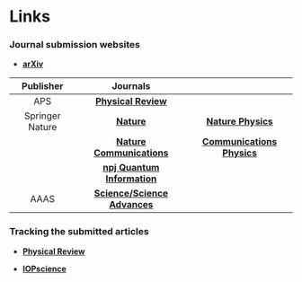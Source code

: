# Links 

### **Journal submission websites**

- [**arXiv**](https://arxiv.org/user/login)

| Publisher | Journals |   |
| :----: | :----: | :----: |     
| APS | [**Physical Review**](https://authors.aps.org/Submissions/login/new) | |
| Springer Nature |[**Nature**](https://mts-nature.nature.com/cgi-bin/main.plex) | [**Nature Physics**](https://mts-nphys.nature.com/cgi-bin/main.plex) | 
|  | [**Nature Communications**](https://mts-ncomms.nature.com/cgi-bin/main.plex) | [**Communications Physics**](https://mts-commsphys.nature.com/cgi-bin/main.plex) |
|  | [**npj Quantum Information**](https://mts-npjqi.nature.com/cgi-bin/main.plex) | |
| AAAS | [**Science/Science Advances**](https://cts.sciencemag.org/scc/) | |

  

### **Tracking the submitted articles**

- [**Physical Review**](https://authors.aps.org/Submissions/status/)

- [**IOPscience**](https://publishingsupport.iopscience.iop.org/track-my-article/)
